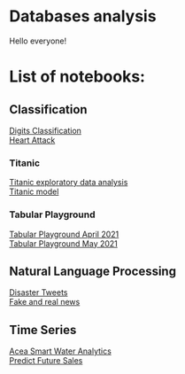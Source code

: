 # Databases analysis
Hello everyone!

# List of notebooks:

## Classification
[Digits Classification](https://nbviewer.jupyter.org/github/DJcarlo23/Data-Science/blob/ed88ce7d44b379e3464ac121f05c02cabc4d9737/ML/Classification/Digits%20Classification/digits-classification.ipynb) <br>
[Heart Attack](https://nbviewer.jupyter.org/github/DJcarlo23/Data-Science/blob/main/ML/Classification/Heart%20Attack%20EDA%20and%20prediction%20%28small%20dataset%29/EDA%20Heart%20Attack.ipynb) <br>

### Titanic
[Titanic exploratory data analysis](https://nbviewer.jupyter.org/github/DJcarlo23/Data-Science/blob/ed88ce7d44b379e3464ac121f05c02cabc4d9737/ML/Classification/Original%20Titanic/Titanic%20exploratory%20data%20analysis.ipynb) <br>
[Titanic model](https://nbviewer.jupyter.org/github/DJcarlo23/Data-Science/blob/main/ML/Classification/Original%20Titanic/Titanic%20ML%20model.ipynb) <br>

### Tabular Playground 
[Tabular Playground April 2021](https://nbviewer.jupyter.org/github/DJcarlo23/Data-Science/blob/main/ML/Classification/Tabular%20Payground%20Kaggle/Tabular%20Playground%20April%202021/Titanic%20Tabular%20Playground.ipynb) <br>
[Tabular Playground May 2021](https://nbviewer.jupyter.org/github/DJcarlo23/Data-Science/blob/main/ML/Classification/Tabular%20Payground%20Kaggle/Tabular%20Playground%20May%202021/TP-May_full.ipynb) <br>

## Natural Language Processing
[Disaster Tweets](https://nbviewer.jupyter.org/github/DJcarlo23/Data-Science/blob/main/ML/NLP/Natural%20Language%20Processing%20with%20Disaster%20Tweets/Disaster%20Tweets.ipynb) <br>
[Fake and real news](https://nbviewer.jupyter.org/github/DJcarlo23/Data-Science/blob/063369e6b0289bd799987d5528c7fd5f265ca2e5/ML/NLP/Fake%20and%20real%20news/Fake%20and%20real%20news.ipynb) <br>

## Time Series
[Acea Smart Water Analytics](https://nbviewer.jupyter.org/github/DJcarlo23/Data-Science/blob/main/Time%20Series/Acea%20Smart%20Water%20Analytics/Intro%20to%20Time%20Series%20Forecasting.ipynb) <br>
[Predict Future Sales](https://nbviewer.jupyter.org/github/DJcarlo23/Data-Science/blob/main/Time%20Series/Predict%20Future%20Sales/Time%20Series%20Sales.ipynb) <br>



